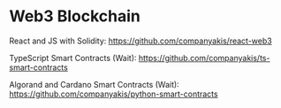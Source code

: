 # Web3 Blockchain

React and JS with Solidity:
https://github.com/companyakis/react-web3

TypeScript Smart Contracts (Wait):
https://github.com/companyakis/ts-smart-contracts

Algorand and Cardano Smart Contracts (Wait):
https://github.com/companyakis/python-smart-contracts











